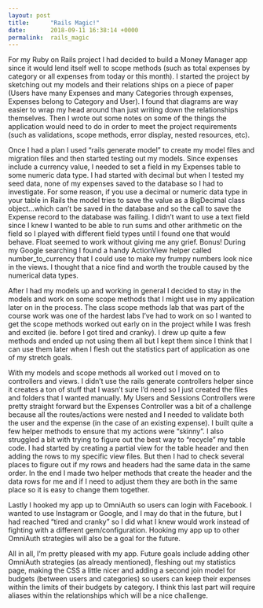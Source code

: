 ```yaml
---
layout: post
title:      "Rails Magic!"
date:       2018-09-11 16:38:14 +0000
permalink:  rails_magic
---
```



For my Ruby on Rails project I had decided to build a Money Manager app since it would lend itself well to scope methods (such as total expenses by category or all expenses from today or this month). I started the project by sketching out my models and their relations ships on a piece of paper (Users have many Expenses and many Categories through expenses, Expenses belong to Category and User). I found that diagrams are way easier to wrap my head around than just writing down the relationships themselves. Then  I wrote out some notes on some of the things the application would need to do in order to meet the project requirements (such as validations, scope methods, error display, nested resources, etc). 

Once I had a plan I used “rails generate model” to create my model files and migration files and then started testing out my models. Since expenses include a currency value, I needed to set a field in my Expenses table to some numeric data type. I had started with decimal but when I tested my seed data, none of my expenses saved to the database so I had to investigate. For some reason, if you use a decimal or numeric data type in your table in Rails the model tries to save the value as a BigDecimal class object…which can’t be saved in the database and so the call to save the Expense record to the database was failing.  I didn’t want to use a text field since I knew I wanted to be able to run sums and other arithmetic on the field so I played with different field types until I found one that would behave. Float seemed to work without giving me any grief. Bonus! During my Google searching I found a handy ActionView helper called number_to_currency that I could use to make my frumpy numbers look nice in the views.  I thought that a nice find and worth the trouble caused by the numerical data types. 

After I had my models up and working in general I decided to stay in the models and work on some scope methods that I might use in my application later on in the process.  The class scope methods lab that was part of the course work was one of the hardest labs I’ve had to work on so I wanted to get the scope methods worked out early on in the project while I was fresh and excited (ie. before I got tired and cranky). I drew up quite a few methods and ended up not using them all but I kept them since I think that I can use them later when I flesh out the statistics part of application as one of my stretch goals. 

With my models and scope methods all worked out I moved on to controllers and views. I didn’t use the rails generate controllers helper since it creates a ton of stuff that I wasn’t sure I’d need so I just created the files and folders that I wanted manually. My Users and Sessions Controllers were pretty straight forward but the Expenses Controller was a bit of a challenge because all the routes/actions were nested and I needed to validate both the user and the expense (in the case of an existing expense).  I built quite a few helper methods to ensure that my actions were “skinny”. I also struggled a bit with trying to figure out the best way to “recycle” my table code. I had started by creating a partial view for the table header and then adding the rows to my specific view files. But then I had to check several places to figure out if my rows and headers had the same data in the same order. In the end I made two helper methods that create the header and the data rows for me and if I need to adjust them they are both in the same place so it is easy to change them together. 

Lastly I hooked my app up to OmniAuth so users can login with Facebook. I wanted to use Instagram or Google, and I may do that in the future, but I had reached “tired and cranky” so I did what I knew would work instead of fighting with a different gem/configuration. Hooking my app up to other OmniAuth strategies will also be a goal for the future.  

All in all, I’m pretty pleased with my app. Future goals include adding other OmniAuth strategies (as already mentioned), fleshing out my statistics page, making the CSS a little nicer and adding a second join model for budgets (between users and categories) so users can keep their expenses within the limits of their budgets by category. I think this last part will require aliases within the relationships which will be a nice challenge.  

